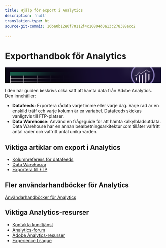 ```yaml
---
title: Hjälp för export i Analytics
description: 'null'
translation-type: ht
source-git-commit: 16ba0b12e0f70112f4c10804d0a13c278388ecc2

---
```



# Exporthandbok för Analytics

![Banderoll](../../assets/doc_banner_export.png)

I den här guiden beskrivs olika sätt att hämta data från Adobe Analytics. Den innehåller:

* **Datafeeds:** Exportera rådata varje timme eller varje dag. Varje rad är en enskild träff och varje kolumn är en variabel. Datafeeds skickas vanligtvis till FTP-platser.
* **Data Warehouse:** Använd en frågeguide för att hämta kalkylbladsutdata. Data Warehouse har en annan bearbetningsarkitektur som tillåter valfritt antal rader och valfritt antal unika värden.

## Viktiga artiklar om export i Analytics

* [Kolumnreferens för datafeeds](/help/export/analytics-data-feed/c-df-contents/datafeeds-reference.md)
* [Data Warehouse](data-warehouse/data-warehouse.md)
* [Exportera till FTP](ftp-and-sftp/ftp-overview.md)

## Fler användarhandböcker för Analytics

[Användarhandböcker för Analytics](/help/landing/home.md)

## Viktiga Analytics-resurser

* [Kontakta kundtjänst](https://helpx.adobe.com/se/contact/enterprise-support.ec.html)
* [Analytics-forum](https://forums.adobe.com/community/experience-cloud/analytics-cloud/analytics)
* [Adobe Analytics-resurser](https://forums.adobe.com/message/10660755)
* [Experience League](https://landing.adobe.com/experience-league/)
